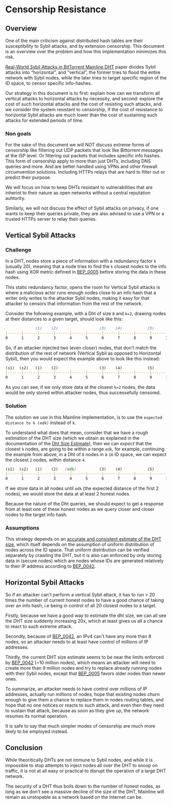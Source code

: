 # Censorship Resistance

## Overview

One of the main criticism against distributed hash tables are their susceptibility to Sybil attacks,
and by extension censorship. This document is an overview over the problem and how this implementation minimizes this risk.

[Real-World Sybil Attacks in BitTorrent Mainline DHT](https://www.cl.cam.ac.uk/~lw525/publications/security.pdf) paper divides Sybil attacks 
into “horizontal”, and “vertical”, the former tries to flood the entire network with Sybil nodes, while the later tries to target specific region of
the ID space, to censor specific info-hashes.

Our strategy in this document is to first: explain how can we transform all vertical attacks to horizontal attacks by necessity, and second: explore the
cost of such horizontal attacks and the cost of resisting such attacks, and we consider the system resistant to censorship, if the cost of resistance to
horizontal Sybil attacks are much lower than the cost of sustaining such attacks for extended periods of time.

### Non goals

For the sake of this document we will NOT discuss extreme forms of censorship like filtering out UDP packets that look like Bittorrent messages at the ISP level.
Or filtering out packets that includes specific info hashes. This form of censorship apply to more than just DHTs, including DNS queries and more. And are better
handled using VPNs and other firewall circumvention solutions. Including HTTPs relays that are hard to filter out or predict their purpose.

We will focus on how to keep DHTs resistant to vulnerabilities that are inherint to their nature as open networks without a central reputation auhtority.

Similarly, we will not discuss the effect of Sybil attacks on privacy, if one wants to keep their queries private, they are also advised to use a VPN or a trusted HTTPs server to relay their queries.

## Vertical Sybil Attacks

### Challenge

In a DHT, nodes store a piece of information with a redundancy factor `k` (usually 20), meaning that a node tries to find the 
`k` closest nodes to the info hash using XOR metric defined in [BEP_0005](https://www.bittorrent.org/beps/bep_0005.html) before
storing the data in these nodes.

This static redundancy factor, opens the room for Vertical Sybil attacks is where a malicious actor runs enough nodes close to an info hash 
that a writer only writes to the attacker Sybil nodes, making it easy for that attacker to censors that information from the rest of the network.

Consider the following example, with a Dht of size `8` and `k=2`, drawing nodes at their distances to a given target, should look like this:

```md
             (1)    (2)                  (3)    (4)           (5)           (6)           (7)    (8)       
|------|------|------|------|------|------|------|------|------|------|------|------|------|------|------|
0      1      2      3      4      5      6      7      8      9      10     11     12     13     14     15
```

So, if an attacker injected two (even closer) nodes, that don't match the distribution of the rest of network (Vertical Sybil as opposed to Horizontal Sybil),
then you would expect the example above to look like this instead:

```md
(s1)  (s2)   (1)    (2)                  (3)    (4)           (5)           (6)           (7)    (8)       
|------|------|------|------|------|------|------|------|------|------|------|------|------|------|------|
0      1      2      3      4      5      6      7      8      9      10     11     12     13     14     15
```

As you can see, if we only store data at the closest `k=2` nodes, the data would be only stored within attacker nodes, thus successefully censored.

### Solution

The solution we use in this Mainline implementation, is to use the `expected distance to k (edk)` instead of `k`.

To understand what does that mean, consider that we have a rough estimation of the DHT size (which we obtain as explained in the 
documentation of the [Dht Size Estimate](./dht_size_estimate.md)), then we can _expect_ that the closest `k` nodes, are going to be
within a range `edk`, for example, continuing the example from above, in a Dht of `8` nodes in a `16` ID space, we can expect
the closest `2` nodes, within distance `4`.

```md
(s1)  (s2)   (1)    (2)   [edk]          (3)    (4)           (5)           (6)           (7)    (8)       
|------|------|------|------|------|------|------|------|------|------|------|------|------|------|------|
0      1      2      3      4      5      6      7      8      9      10     11     12     13     14     15
```

If we store data in all nodes until `edk` (the expected distance of the first 2 nodes), we would store the data at at least 2 honest nodes.

Because the nature of the Dht queries, we should expect to get a response from at least one of these honest nodes as we query closer and closer nodes to the target info hash.

### Assumptions

This strategy depends on an [accurate and consistent estimate of the DHT size](./dht_size_estimate.md), which itself depends on the assumption of uniform
distribution of nodes across the ID space. That uniform distribution can be verified separately by crawling the DHT, but it is also can enforced by only storing
data in (secure nodes) which are nodes whose IDs are generated relatively to their IP address according to [BEP_0042](https://www.bittorrent.org/beps/bep_0042.html).

## Horizontal Sybil Attacks

So if an attacker can't perform a vertical Sybil attack, it has to run > 20 times the number of current honest nodes to have a good chance of taking over an info hash,
i.e being in control of all 20 closest nodes to a target.

Firstly, because we have a good way to estimate the dht size, we can all see the DHT size suddenly increasing 20x, which at least gives us all a chance to react to such extreme attack.

Secondly, because of [BEP_0042](https://www.bittorrent.org/beps/bep_0042.html), an IPv4 can't have any more than 8 nodes, so an attacker needs to at least have control of millions of IP addresses.

Thirdly, the current DHT size estimate seems to be near the limits enforced by [BEP_0042](https://www.bittorrent.org/beps/bep_0042.html) (~10 million nodes), which means an attacker will
need to create more than 9 million nodes and try to replace already running nodes with their Sybil nodes, except that [BEP_0005](https://www.bittorrent.org/beps/bep_0005.html) favors older nodes
than newer ones.

To summarize, an attacker needs to have control over millions of IP addresses, actually run millions of nodes, hope that existing nodes churn enough to give them a chance to replace them in nodes routing tables,
and hope that no one notices or reacts to such attack, and even then they need to sustain that attack, because as soon as they give up, the network resumes its normal operation.

It is safe to say that much simpler modes of censorship are much more likely to be employed instead.

## Conclusion

While theoritically DHTs are not immune to Sybil nodes, and while it is impossible to stop attempts to inject nodes all over the DHT to snoop on traffic, it is not at all easy or practical to
disrupt the operation of a large DHT network.

The security of a DHT thus boils down to the number of honest nodes, as long as we don't see a massive decline of the size of the DHT, Mainline will remain as unstopable as a network based on
the Internet can be.
